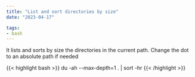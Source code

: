 ```yaml
---
title: "List and sort directories by size"
date: "2023-04-17"

tags: 
- bash
---
```


It lists and sorts by size the directories in the current path. Change the dot to an absolute path if needed

{{< highlight bash >}}
du -ah --max-depth=1 . | sort -hr
{{< /highlight >}}
